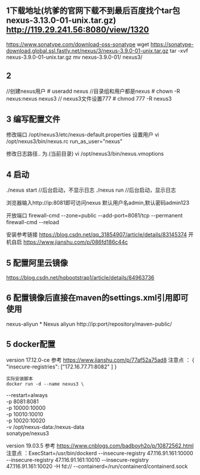 ## 1下载地址(坑爹的官网下载不到最后百度找个tar包nexus-3.13.0-01-unix.tar.gz)   http://119.29.241.56:8080/view/1320
https://www.sonatype.com/download-oss-sonatype
wget https://sonatype-download.global.ssl.fastly.net/nexus/3/nexus-3.9.0-01-unix.tar.gz
tar -xvf nexus-3.9.0-01-unix.tar.gz
mv nexus-3.9.0-01/ nexus3/
## 2 
//创建nexus用户  # useradd nexus
//目录组和用户都是nexus  # chown -R nexus:nexus nexus3
// nexus3文件设置777  # chmod 777 -R nexus3

## 3 编写配置文件
修改端口
/opt/nexus3/etc/nexus-default.properties
设置用户
vi /opt/nexus3/bin/nexus.rc 
run_as_user="nexus"

修改日志路径.. 为.(当前目录)
vi /opt/nexus3/bin/nexus.vmoptions

## 4 启动
./nexus start //后台启动，不显示日志
./nexus run  //后台启动，显示日志
  
 浏览器输入http://ip:8081即可访问nexus
默认用户名admin,默认密码admin123

开放端口
firewall-cmd --zone=public --add-port=8081/tcp --permanent
firewall-cmd --reload

安装参考链接
https://blog.csdn.net/qq_31854907/article/details/83145374
开机自启
https://www.jianshu.com/p/086fd186c44c

## 5 配置阿里云镜像
https://blog.csdn.net/hqbootstrap1/article/details/84963736

## 6 配置镜像后直接在maven的settings.xml引用即可使用
 <mirror>
		<id>nexus-aliyun</id>
		<mirrorOf>*</mirrorOf>
		<name>Nexus aliyun</name>
		<url>http://ip:port/repository/maven-public/</url>
</mirror> 

## 5 docker配置 
version 17.12.0-ce 参考  https://www.jianshu.com/p/77af52a75ad8
 注意点 ：
 {
    "insecure-registries": ["172.16.77.71:8082" ]
    }
    
    实际安装脚本
    docker run -d --name nexus3 \
 --restart=always \
-p 8081:8081 \
-p 10000:10000  \
-p 10010:10010  \
-p 10020:10020  \
-v /opt/nexus-data:/nexus-data \
sonatype/nexus3

version 19.03.5  参考  https://www.cnblogs.com/badboyh2o/p/10872562.html   
注意点 ：ExecStart=/usr/bin/dockerd --insecure-registry 47.116.91.161:10000 --insecure-registry 47.116.91.161:10010 --insecure-registry 47.116.91.161:10020    -H fd:// --containerd=/run/containerd/containerd.sock
